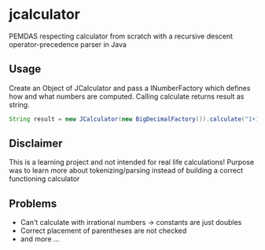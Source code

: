 # jcalculator

PEMDAS respecting calculator from scratch with a recursive descent operator-precedence parser in Java

## Usage

Create an Object of JCalculator and pass a INumberFactory which defines how and what numbers are computed.
Calling calculate returns result as string.

```java
String result = new JCalculator(new BigDecimalFactory()).calculate("1+1");
```

## Disclaimer

This is a learning project and not intended for real life calculations!
Purpose was to learn more about tokenizing/parsing instead of building a correct functioning calculator

## Problems

- Can't calculate with irrational numbers -> constants are just doubles
- Correct placement of parentheses are not checked
- and more ...
